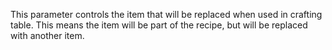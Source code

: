 This parameter controls the item that will be replaced when used in crafting table. This means the item will be part of the recipe, but will be replaced with another item.